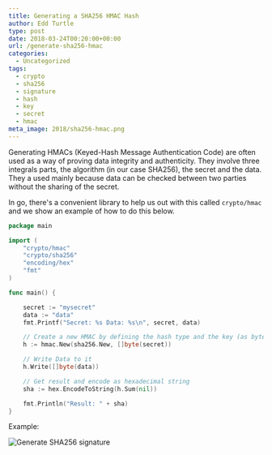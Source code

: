 ```yaml
---
title: Generating a SHA256 HMAC Hash
author: Edd Turtle
type: post
date: 2018-03-24T00:20:00+00:00
url: /generate-sha256-hmac
categories:
  - Uncategorized
tags:
  - crypto
  - sha256
  - signature
  - hash
  - key
  - secret
  - hmac
meta_image: 2018/sha256-hmac.png
---
```


Generating HMACs (Keyed-Hash Message Authentication Code) are often used as a way of proving data integrity and authenticity. They involve three integrals parts, the algorithm (in our case SHA256), the secret and the data. They a used mainly because data can be checked between two parties without the sharing of the secret.

In go, there's a convenient library to help us out with this called `crypto/hmac` and we show an example of how to do this below.

```go
package main

import (
    "crypto/hmac"
    "crypto/sha256"
    "encoding/hex"
    "fmt"
)

func main() {

    secret := "mysecret"
    data := "data"
    fmt.Printf("Secret: %s Data: %s\n", secret, data)

    // Create a new HMAC by defining the hash type and the key (as byte array)
    h := hmac.New(sha256.New, []byte(secret))

    // Write Data to it
    h.Write([]byte(data))

    // Get result and encode as hexadecimal string
    sha := hex.EncodeToString(h.Sum(nil))

    fmt.Println("Result: " + sha)
}
```

Example:

![Generate SHA256 signature](/img/2018/sha256-hmac.png)
